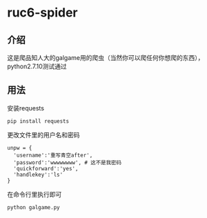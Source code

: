 # ruc6-spider
## 介绍
这是爬品知人大的galgame用的爬虫（当然你可以爬任何你想爬的东西），python2.7.10测试通过    
## 用法
安装requests   

`pip install requests`   

更改文件里的用户名和密码   

    unpw = {
      'username':'重写青空after',
      'password':'wwwwwwww', # 这不是我密码
      'quickforward':'yes',
      'handlekey':'ls'
    }

在命令行里执行即可

`python galgame.py`
